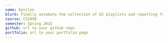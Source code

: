 ```yaml
---
name: Epsilon
blurb: Finally automate the collection of DJ playlists and reporting for
course: CS105B
semester: Spring 2015
github: url to your github repo
portfolio: url to your portfolio page
---
```

